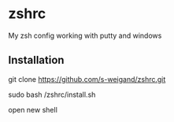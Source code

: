 # zshrc
My zsh config working with putty and windows

## Installation

git clone https://github.com/s-weigand/zshrc.git

sudo bash /zshrc/install.sh

open new shell
